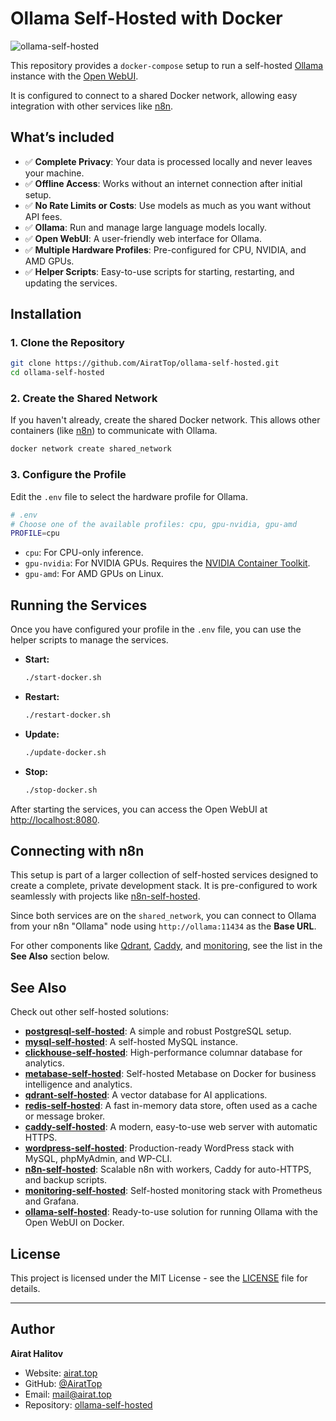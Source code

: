 # Ollama Self-Hosted with Docker

![ollama-self-hosted](https://repository-images.githubusercontent.com/1071074164/fcb6df2a-a8df-4630-8ff1-725ab7b92197)

This repository provides a `docker-compose` setup to run a self-hosted [Ollama](https://ollama.com/) instance with the [Open WebUI](https://github.com/open-webui/open-webui).

It is configured to connect to a shared Docker network, allowing easy integration with other services like [n8n](https://github.com/AiratTop/n8n-self-hosted).

## What’s included

-   ✅ **Complete Privacy**: Your data is processed locally and never leaves your machine.
-   ✅ **Offline Access**: Works without an internet connection after initial setup.
-   ✅ **No Rate Limits or Costs**: Use models as much as you want without API fees.
-   ✅ **Ollama**: Run and manage large language models locally.
-   ✅ **Open WebUI**: A user-friendly web interface for Ollama.
-   ✅ **Multiple Hardware Profiles**: Pre-configured for CPU, NVIDIA, and AMD GPUs.
-   ✅ **Helper Scripts**: Easy-to-use scripts for starting, restarting, and updating the services.

## Installation

### 1. Clone the Repository

```bash
git clone https://github.com/AiratTop/ollama-self-hosted.git
cd ollama-self-hosted
```

### 2. Create the Shared Network

If you haven't already, create the shared Docker network. This allows other containers (like [n8n](https://github.com/AiratTop/n8n-self-hosted)) to communicate with Ollama.

```bash
docker network create shared_network
```

### 3. Configure the Profile

Edit the `.env` file to select the hardware profile for Ollama.

```bash
# .env
# Choose one of the available profiles: cpu, gpu-nvidia, gpu-amd
PROFILE=cpu
```

-   `cpu`: For CPU-only inference.
-   `gpu-nvidia`: For NVIDIA GPUs. Requires the [NVIDIA Container Toolkit](https://docs.nvidia.com/datacenter/cloud-native/container-toolkit/latest/install-guide.html).
-   `gpu-amd`: For AMD GPUs on Linux.

## Running the Services

Once you have configured your profile in the `.env` file, you can use the helper scripts to manage the services.

-   **Start:**
    ```bash
    ./start-docker.sh
    ```
-   **Restart:**
    ```bash
    ./restart-docker.sh
    ```
-   **Update:**
    ```bash
    ./update-docker.sh
    ```
-   **Stop:**
    ```bash
    ./stop-docker.sh
    ```

After starting the services, you can access the Open WebUI at [http://localhost:8080](http://localhost:8080).

## Connecting with n8n

This setup is part of a larger collection of self-hosted services designed to create a complete, private development stack. It is pre-configured to work seamlessly with projects like [n8n-self-hosted](https://github.com/AiratTop/n8n-self-hosted).

Since both services are on the `shared_network`, you can connect to Ollama from your n8n "Ollama" node using `http://ollama:11434` as the **Base URL**.

For other components like [Qdrant](https://github.com/AiratTop/qdrant-self-hosted), [Caddy](https://github.com/AiratTop/caddy-self-hosted), and [monitoring](https://github.com/AiratTop/monitoring-self-hosted), see the list in the **See Also** section below.

## See Also

Check out other self-hosted solutions:

-   [**postgresql-self-hosted**](https://github.com/AiratTop/postgresql-self-hosted): A simple and robust PostgreSQL setup.
-   [**mysql-self-hosted**](https://github.com/AiratTop/mysql-self-hosted): A self-hosted MySQL instance.
-   [**clickhouse-self-hosted**](https://github.com/AiratTop/clickhouse-self-hosted): High-performance columnar database for analytics.
-   [**metabase-self-hosted**](https://github.com/AiratTop/metabase-self-hosted): Self-hosted Metabase on Docker for business intelligence and analytics.
-   [**qdrant-self-hosted**](https://github.com/AiratTop/qdrant-self-hosted): A vector database for AI applications.
-   [**redis-self-hosted**](https://github.com/AiratTop/redis-self-hosted): A fast in-memory data store, often used as a cache or message broker.
-   [**caddy-self-hosted**](https://github.com/AiratTop/caddy-self-hosted): A modern, easy-to-use web server with automatic HTTPS.
-   [**wordpress-self-hosted**](https://github.com/AiratTop/wordpress-self-hosted): Production-ready WordPress stack with MySQL, phpMyAdmin, and WP-CLI.
-   [**n8n-self-hosted**](https://github.com/AiratTop/n8n-self-hosted): Scalable n8n with workers, Caddy for auto-HTTPS, and backup scripts.
-   [**monitoring-self-hosted**](https://github.com/AiratTop/monitoring-self-hosted): Self-hosted monitoring stack with Prometheus and Grafana.
-   [**ollama-self-hosted**](https://github.com/AiratTop/ollama-self-hosted): Ready-to-use solution for running Ollama with the Open WebUI on Docker.

## License

This project is licensed under the MIT License - see the [LICENSE](LICENSE) file for details.

---

## Author

**Airat Halitov**

- Website: [airat.top](https://airat.top)
- GitHub: [@AiratTop](https://github.com/AiratTop)
- Email: [mail@airat.top](mailto:mail@airat.top)
- Repository: [ollama-self-hosted](https://github.com/AiratTop/ollama-self-hosted)
